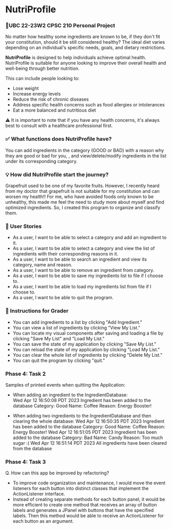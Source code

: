 # NutriProfile

### 🚀UBC 22-23W2 CPSC 210 Personal Project

No matter how healthy some ingredients are known to be, if they don't fit your constitution, should it be still 
considered healthy? The ideal diet varies depending on an individual's specific needs, goals, and dietary restrictions.

**NutriProfile** is designed to help individuals achieve optimal health. NutriProfile is suitable for anyone looking to 
improve their overall health and well-being through better nutrition.

This can include people looking to:

- Lose weight
- Increase energy levels
- Reduce the risk of chronic diseases
- Address specific health concerns such as food allergies or intolerances
- Eat a more balanced and nutritious diet

⚠️ It is important to note that if you have any health concerns, it's always best to consult with a healthcare 
professional first.

### ✅︎ What functions does NutriProfile have?
You can add ingredients in the category (GOOD or BAD) with a reason why they are good or bad for you, 
, and view/delete/modify ingredients in the list under its corresponding category. 

### 💡 How did NutriProfile start the journey?

Grapefruit used to be one of my favorite fruits. However, I recently heard from my doctor that grapefruit is not 
suitable for my constitution and can worsen my health!! For me, who have avoided foods only known to be unhealthy, 
this made me feel the need to study more about myself and find optimized ingredients. So, I created this program 
to organize and classify them.

### 📒 User Stories

- As a user, I want to be able to select a category and add an ingredient to it.
- As a user, I want to be able to select a category and view the list of ingredients with their corresponding reasons in it.
- As a user, I want to be able to search an ingredient and view its category, name and reason.
- As a user, I want to be able to remove an ingredient from category.
- As a user, I want to be able to save my ingredients list to file if I choose to.
- As a user, I want to be able to load my ingredients list from file if I choose to.
- As a user, I want to be able to quit the program. 

### 💯️ Instructions for Grader
- You can add ingredients to a list by clicking "Add Ingredient."
- You can view a list of ingredients by clicking "View My List."
- You can locate my visual components after saving and loading a file by clicking "Save My List" and "Load My List."
- You can save the state of my application by clicking "Save My List."
- You can reload the state of my application by clicking "Load My List."
- You can clear the whole list of ingredients by clicking "Delete My List."
- You can quit the program by clicking "quit."

### Phase 4: Task 2
Samples of printed events when quitting the Application:

- When adding an ingredient to the IngredientDatabase:                                 
  Wed Apr 12 16:50:08 PDT 2023
  Ingredient has been added to the database
  Category: Good
  Name: Coffee
  Reason: Energy Booster!

- When adding two ingredients to the IngredientDatabase and then clearing the whole database:
  Wed Apr 12 16:50:35 PDT 2023
  Ingredient has been added to the database
  Category: Good
  Name: Coffee
  Reason: Energy Booster!
  Wed Apr 12 16:51:05 PDT 2023
  Ingredient has been added to the database
  Category: Bad
  Name: Candy
  Reason: Too much sugar :(
  Wed Apr 12 16:51:14 PDT 2023
  All ingredients have been cleared from the database

### Phase 4: Task 3
Q. How can this app be improved by refactoring? 
- To improve code organization and maintenance, I would move the event listeners for each button into distinct classes 
that implement the ActionListener interface. 
- Instead of creating separate methods for each button panel, it would be more efficient to create one method that 
receives an array of button labels and generates a JPanel with buttons that have the specified labels. Then this method 
would be able to receive an ActionListener for each button as an argument. 